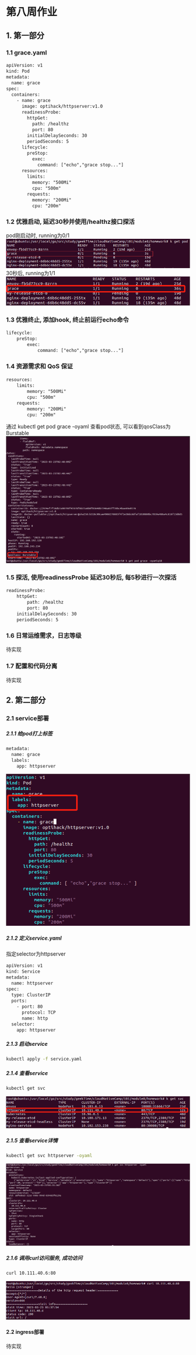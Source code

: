 # 第八周作业

## 1. 第一部分
### 1.1 grace.yaml
```
apiVersion: v1
kind: Pod
metadata:
  name: grace
spec:
  containers:
    - name: grace
      image: optihack/httpserver:v1.0
      readinessProbe:
        httpGet:
          path: /healthz
          port: 80
        initialDelaySeconds: 30
        periodSeconds: 5
      lifecycle:
        preStop:
          exec:
            command: ["echo","grace stop..."]
      resources:
        limits:
          memory: "500Mi"
          cpu: "500m"
        requests:
          memory: "200Mi"
          cpu: "200m"
```

### 1.2 优雅启动, 延迟30秒并使用/healthz接口探活
pod刚启动时, running为0/1
<img src="imgs/pod%20pending.png">
30秒后, running为1/1
<img src="imgs/pod%20running.png">

### 1.3 优雅终止, 添加hook, 终止前运行echo命令
```
lifecycle:
    preStop:
        exec:
            command: ["echo","grace stop..."]
```

### 1.4 资源需求和 QoS 保证
```
resources:
    limits:
        memory: "500Mi"
        cpu: "500m"
    requests:
        memory: "200Mi"
        cpu: "200m"
```
通过 kubectl get pod grace -oyaml 查看pod状态, 可以看到qosClass为Burstable
<img src="imgs/pod%20detail.png">

### 1.5 探活, 使用readinessProbe 延迟30秒后, 每5秒进行一次探活
```
readinessProbe:
    httpGet:
        path: /healthz
        port: 80
    initialDelaySeconds: 30
    periodSeconds: 5
```

### 1.6 日常运维需求，日志等级
待实现

### 1.7 配置和代码分离
待实现


## 2. 第二部分
### 2.1 service部署
##### 2.1.1 给pod打上标签
```
metadata:
  name: grace
  labels:
    app: httpserver
```
<img src="imgs/pod%20label.png">

##### 2.1.2 定义service.yaml
指定selector为httpserver
```
apiVersion: v1
kind: Service
metadata:
  name: httpserver
spec:
  type: ClusterIP
  ports:
    - port: 80
      protocol: TCP
      name: http
  selector:
    app: httpserver
```

##### 2.1.3 启动service
```bash
kubectl apply -f service.yaml
```

##### 2.1.4 查看service
```bash
kubectl get svc
```
<img src="imgs/service.png">

##### 2.1.5 查看service详情
```bash
kubectl get svc httpserver -oyaml
```
<img src="imgs/service%20detail.png">

##### 2.1.6 调用curl访问服务, 成功访问
```bash
curl 10.111.40.6:80
```
<img src="imgs/service%20curl.png">

#### 2.2 ingress部署
待实现